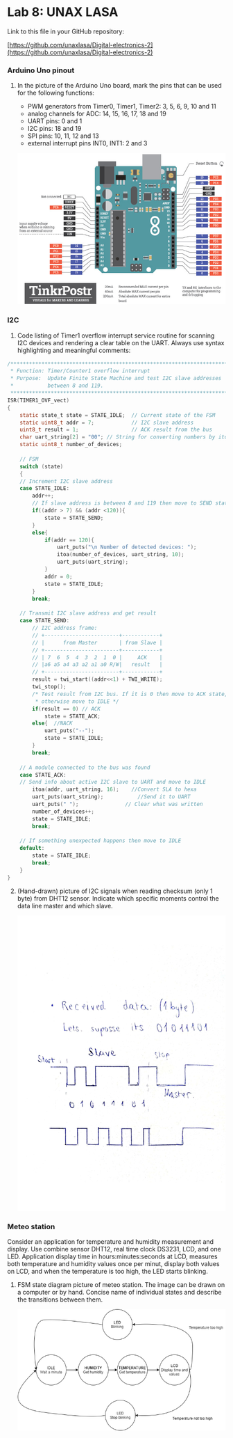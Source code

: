 # Lab 8: UNAX LASA

Link to this file in your GitHub repository:

[https://github.com/unaxlasa/Digital-electronics-2](https://github.com/unaxlasa/Digital-electronics-2)

### Arduino Uno pinout

1. In the picture of the Arduino Uno board, mark the pins that can be used for the following functions:
   * PWM generators from Timer0, Timer1, Timer2: 3, 5, 6, 9, 10 and 11
   * analog channels for ADC: 14, 15, 16, 17, 18 and 19
   * UART pins: 0 and 1
   * I2C pins: 18 and 19
   * SPI pins: 10, 11, 12 and 13
   * external interrupt pins INT0, INT1: 2 and 3

   ![your figure](https://github.com/unaxlasa/Digital-electronics-2/blob/main/Lab/08-i2c/arduino.png)

### I2C

1. Code listing of Timer1 overflow interrupt service routine for scanning I2C devices and rendering a clear table on the UART. Always use syntax highlighting and meaningful comments:

```c
/**********************************************************************
 * Function: Timer/Counter1 overflow interrupt
 * Purpose:  Update Finite State Machine and test I2C slave addresses 
 *           between 8 and 119.
 **********************************************************************/
ISR(TIMER1_OVF_vect)
{
    static state_t state = STATE_IDLE;  // Current state of the FSM
    static uint8_t addr = 7;            // I2C slave address
    uint8_t result = 1;                 // ACK result from the bus
    char uart_string[2] = "00"; // String for converting numbers by itoa()
	static uint8_t number_of_devices;

    // FSM
    switch (state)
    {
    // Increment I2C slave address
    case STATE_IDLE:
        addr++;
        // If slave address is between 8 and 119 then move to SEND state
		if((addr > 7) && (addr <120)){
			state = STATE_SEND;
		}
		else{
			if(addr == 120){
				uart_puts("\n Number of detected devices: ");
				itoa(number_of_devices, uart_string, 10);
				uart_puts(uart_string);
			}
			addr = 0;
			state = STATE_IDLE;
		}
        break;
    
    // Transmit I2C slave address and get result
    case STATE_SEND:
        // I2C address frame:
        // +------------------------+------------+
        // |      from Master       | from Slave |
        // +------------------------+------------+
        // | 7  6  5  4  3  2  1  0 |     ACK    |
        // |a6 a5 a4 a3 a2 a1 a0 R/W|   result   |
        // +------------------------+------------+
        result = twi_start((addr<<1) + TWI_WRITE);
        twi_stop();
        /* Test result from I2C bus. If it is 0 then move to ACK state, 
         * otherwise move to IDLE */
		if(result == 0) // ACK
			state = STATE_ACK;
		else{  //NACK
			uart_puts("--");
			state = STATE_IDLE;
		}
        break;

    // A module connected to the bus was found
    case STATE_ACK:
    // Send info about active I2C slave to UART and move to IDLE
		itoa(addr, uart_string, 16);	//Convert SLA to hexa
		uart_puts(uart_string);			  //Send it to UART 
		uart_puts(" ");               // Clear what was written
		number_of_devices++;
		state = STATE_IDLE;
        break;

    // If something unexpected happens then move to IDLE
    default:
        state = STATE_IDLE;
        break;
    }
}
```

2. (Hand-drawn) picture of I2C signals when reading checksum (only 1 byte) from DHT12 sensor. Indicate which specific moments control the data line master and which slave.

   ![your figure](https://github.com/unaxlasa/Digital-electronics-2/blob/main/Lab/08-i2c/HandWritten_page-0001.jpg)

### Meteo station

Consider an application for temperature and humidity measurement and display. Use combine sensor DHT12, real time clock DS3231, LCD, and one LED. Application display time in hours:minutes:seconds at LCD, measures both temperature and humidity values once per minut, display both values on LCD, and when the temperature is too high, the LED starts blinking.

1. FSM state diagram picture of meteo station. The image can be drawn on a computer or by hand. Concise name of individual states and describe the transitions between them.

   ![your figure](https://github.com/unaxlasa/Digital-electronics-2/blob/main/Lab/08-i2c/FlowChart.png)
